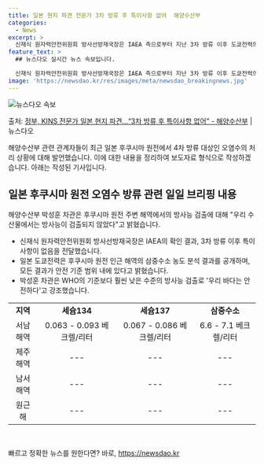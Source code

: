 ```yaml
---
title: 일본 현지 파견 전문가 3차 방류 후 특이사항 없어  해양수산부
categories:
  - News
excerpt: >
  신재식 원자력안전위원회 방사선방재국장은 IAEA 측으로부터 지난 3차 방류 이후 도쿄전력의 시설 점검 결과,…
feature_text: >
  ## 뉴스다오 실시간 뉴스 속보입니다.

  신재식 원자력안전위원회 방사선방재국장은 IAEA 측으로부터 지난 3차 방류 이후 도쿄전력의 시설 점검 결과,…
image: 'https://newsdao.kr/res/images/meta/newsdao_breakingnews.jpg'
---
```


![뉴스다오 속보](https://newsdao.kr/res/images/meta/newsdao_breakingnews.jpg)

<p>출처: <a href="https://newsdao.kr/2715" rel="dofollow">정부, KINS 전문가 일본 현지 파견…“3차 방류 후 특이사항 없어” - 해양수산부</a> | 뉴스다오</p>

해양수산부 관련 관계자들이 최근 일본 후쿠시마 원전에서 4차 방류 대상인 오염수의 처리 상황에 대해 발언했습니다. 이에 대한 내용을 정리하여 보도자료 형식으로 작성하겠습니다. 아래는 작성된 기사입니다.

<h2 data-ke-size="size26">일본 후쿠시마 원전 오염수 방류 관련 일일 브리핑 내용</h2>

해양수산부 박성훈 차관은 후쿠시마 원전 주변 해역에서의 방사능 검출에 대해 "우리 수산물에서는 방사능이 검출되지 않았다"고 밝혔습니다.

<ul>
  <li>신재식 원자력안전위원회 방사선방재국장은 IAEA의 확인 결과, 3차 방류 이후 특이사항이 없음을 전달했습니다.</li>
  <li>일본 도쿄전력은 후쿠시마 원전 인근 해역의 삼중수소 농도 분석 결과를 공개하며, 모든 결과가 안전 기준 범위 내에 있다고 밝혔습니다.</li>
  <li>박성훈 차관은 WHO의 기준보다 훨씬 낮은 수준의 방사능 검출로 '우리 바다는 안전하다'고 강조했습니다.</li>
</ul>

<table>
  <tr>
    <td style="text-align: center; height: 17px;"><b>지역</b></td>
    <td style="text-align: center; height: 17px;"><b>세슘134</b></td>
    <td style="text-align: center; height: 17px;"><b>세슘137</b></td>
    <td style="text-align: center; height: 17px;"><b>삼중수소</b></td>
  </tr>
  <tr>
    <td style="text-align: center; height: 17px;">서남해역</td>
    <td style="text-align: center; height: 17px;">0.063 - 0.093 베크렐/리터</td>
    <td style="text-align: center; height: 17px;">0.067 - 0.086 베크렐/리터</td>
    <td style="text-align: center; height: 17px;">6.6 - 7.1 베크렐/리터</td>
  </tr>
  <tr>
    <td style="text-align: center; height: 17px;">제주해역</td>
    <td style="text-align: center; height: 17px;">---</td>
    <td style="text-align: center; height: 17px;">---</td>
    <td style="text-align: center; height: 17px;">---</td>
  </tr>
  <tr>
    <td style="text-align: center; height: 17px;">남서해역</td>
    <td style="text-align: center; height: 17px;">---</td>
    <td style="text-align: center; height: 17px;">---</td>
    <td style="text-align: center; height: 17px;">---</td>
  </tr>
  <tr>
    <td style="text-align: center; height: 17px;">원근해</td>
    <td style="text-align: center; height: 17px;">---</td>
    <td style="text-align: center; height: 17px;">---</td>
    <td style="text-align: center; height: 17px;">---</td>
  </tr>
</table>

<p data-ke-size="size16">&nbsp;</p> 

빠르고 정확한 뉴스를 원한다면? 바로, <a href="https://newsdao.kr" rel="dofollow">https://newsdao.kr</a>


    

